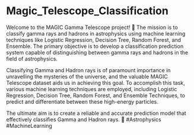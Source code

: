 # Magic_Telescope_Classification
Welcome to the MAGIC Gamma Telescope project! 🌌 The mission is to classify gamma rays and hadrons in astrophysics using machine learning techniques like Logistic Regression, Decision Tree, Random Forest, and Ensemble. The primary objective is to develop a classification prediction system capable of distinguishing between gamma rays and hadrons in the field of astrophysics.

Classifying Gamma and Hadron rays is of paramount importance in unravelling the mysteries of the universe, and the valuable MAGIC Telescope dataset aids us in achieving this goal. To accomplish this task, various machine learning techniques are employed, including Logistic Regression, Decision Tree, Random Forest, and Ensemble Techniques, to predict and differentiate between these high-energy particles.

The ultimate aim is to create a reliable and accurate prediction model that effectively classifies Gamma and Hadron rays. 🚀 #Astrophysics #MachineLearning
